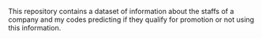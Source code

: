 This repository contains a dataset of information about the staffs of a company and my codes predicting if they qualify for promotion or not using this information.
